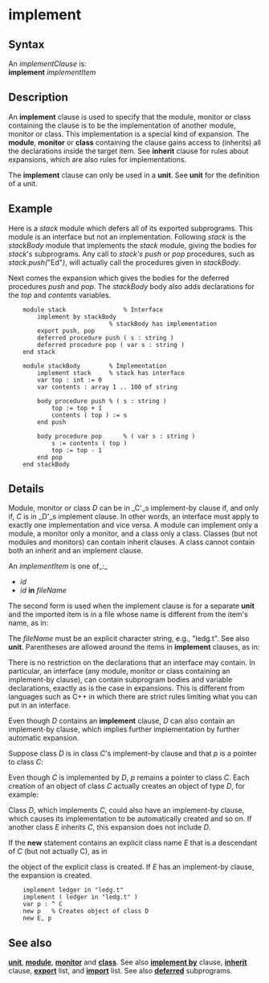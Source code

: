 
# implement

## Syntax
An _implementClause_ is:   
**implement** _implementItem_

## Description
An **implement** clause is used to specify that the module, monitor or class containing the clause is to be the implementation of another module, monitor or class. This implementation is a special kind of expansion. The **module**, **monitor** or **class** containing the clause gains access to (inherits) all the declarations inside the target item. See **inherit** clause for rules about expansions, which are also rules for implementations.

The **implement** clause can only be used in a **unit**. See **unit** for the definition of a unit.


## Example
Here is a _stack_ module which defers all of its exported subprograms. This module is an interface but not an implementation. Following _stack_ is the _stackBody_ module that implements the _stack_ module, giving the bodies for _stack_'s subprograms. Any call to _stack's_ _push_ or _pop_ procedures, such as _stack_._push(_"Ed"_)_, will actually call the procedures given in _stackBody_.

Next comes the expansion which gives the bodies for the deferred procedures _push_ and _pop_. The _stackBody_ body also adds declarations for the _top_ and _contents_ variables.

        module stack                % Interface
            implement by stackBody
                                % stackBody has implementation
            export push, pop
            deferred procedure push ( s : string )
            deferred procedure pop ( var s : string )
        end stack
        
        module stackBody        % Implementation
            implement stack     % stack has interface
            var top : int := 0
            var contents : array 1 .. 100 of string
        
            body procedure push % ( s : string )
                top := top + 1
                contents ( top ) := s
            end push
        
            body procedure pop      % ( var s : string )
                s := contents ( top )
                top := top - 1
            end pop
        end stackBody
## Details
Module, monitor or class _D_ can be in _C'_s implement-by clause if, and only if, _C_ is in _D'_s implement clause. In other words, an interface must apply to exactly one implementation and vice versa. A module can implement only a module, a monitor only a monitor, and a class only a class. Classes (but not modules and monitors) can contain inherit clauses. A class cannot contain both an inherit and an implement clause.

An _implementItem_ is one of_:_


- _id_
- _id_ **in** _fileName_


The second form is used when the implement clause is for a separate **unit** and the imported item is in a file whose name is different from the item's name, as in:

The _fileName_ must be an explicit character string, e.g., "ledg.t". See also **unit**. Parentheses are allowed around the items in **implement** clauses, as in:

There is no restriction on the declarations that an interface may contain. In particular, an interface (any module, monitor or class containing an implement-by clause), can contain subprogram bodies and variable declarations, exactly as is the case in expansions. This is different from languages such as C++ in which there are strict rules limiting what you can put in an interface.

Even though _D_ contains an **implement** clause, _D_ can also contain an implement-by clause, which implies further implementation by further automatic expansion.

Suppose class _D_ is in class _C_'s implement-by clause and that _p_ is a pointer to class _C_:

Even though _C_ is implemented by _D_, _p_ remains a pointer to class _C_. Each creation of an object of class _C_ actually creates an object of type _D_, for example:

Class _D_, which implements _C_, could also have an implement-by clause, which causes its implementation to be automatically created and so on. If another class _E_ inherits _C_, this expansion does not include _D_.

If the **new** statement contains an explicit class name _E_ that is a descendant of _C_ (but not actually C), as in

the object of the explicit class is created. If _E_ has an implement-by clause, the expansion is created.

        implement ledger in "ledg.t"
        implement ( ledger in "ledg.t" )
        var p : ^ C
        new p   % Creates object of class D
        new E, p

## See also
**[unit](unit.html)**, **[module](module.html)**, **[monitor](monitor.html)** and **[class](class.html)**. See also **[implement by](implement_by.html)** clause, **[inherit](inherit.html)** clause, **[export](export.html)** list, and **[import](import.html)** list. See also **[deferred](deferred.html)** subprograms.

                        
